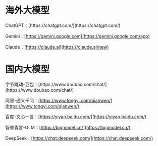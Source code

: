 <h1 id="RrSMW">海外大模型</h1>
ChatGPT：[https://chatgpt.com/](https://chatgpt.com/)

Gemini：[https://gemini.google.com](https://gemini.google.com/app)

Claude：[https://claude.ai](https://claude.ai/new)



<h1 id="u8QB2">国内大模型</h1>
字节跳动-豆包：[https://www.doubao.com/chat/](https://www.doubao.com/chat/)

阿里-通义千问：[https://www.tongyi.com/qianwen/](https://www.tongyi.com/qianwen/)

百度-文心一言：[https://yiyan.baidu.com/](https://yiyan.baidu.com/)

智普青言-GLM：[https://bigmodel.cn/](https://bigmodel.cn/)

DeepSeek：[https://chat.deepseek.com/](https://chat.deepseek.com/)

